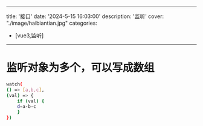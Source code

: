 ---
title: '接口'
date: '2024-5-15 16:03:00'
description: '监听'
cover: "./image/haibiantian.jpg"
categories:
- [vue3,监听]
------
# 监听对象为多个，可以写成数组
```bash
watch(
() => [a,b,c],
(val) => {
    if (val) {
    d=a-b-c
    }
})
```
